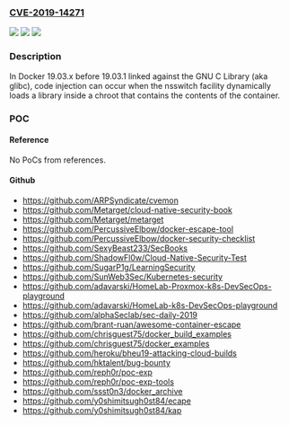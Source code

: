 ### [CVE-2019-14271](https://cve.mitre.org/cgi-bin/cvename.cgi?name=CVE-2019-14271)
![](https://img.shields.io/static/v1?label=Product&message=n%2Fa&color=blue)
![](https://img.shields.io/static/v1?label=Version&message=n%2Fa&color=blue)
![](https://img.shields.io/static/v1?label=Vulnerability&message=n%2Fa&color=brighgreen)

### Description

In Docker 19.03.x before 19.03.1 linked against the GNU C Library (aka glibc), code injection can occur when the nsswitch facility dynamically loads a library inside a chroot that contains the contents of the container.

### POC

#### Reference
No PoCs from references.

#### Github
- https://github.com/ARPSyndicate/cvemon
- https://github.com/Metarget/cloud-native-security-book
- https://github.com/Metarget/metarget
- https://github.com/PercussiveElbow/docker-escape-tool
- https://github.com/PercussiveElbow/docker-security-checklist
- https://github.com/SexyBeast233/SecBooks
- https://github.com/ShadowFl0w/Cloud-Native-Security-Test
- https://github.com/SugarP1g/LearningSecurity
- https://github.com/SunWeb3Sec/Kubernetes-security
- https://github.com/adavarski/HomeLab-Proxmox-k8s-DevSecOps-playground
- https://github.com/adavarski/HomeLab-k8s-DevSecOps-playground
- https://github.com/alphaSeclab/sec-daily-2019
- https://github.com/brant-ruan/awesome-container-escape
- https://github.com/chrisguest75/docker_build_examples
- https://github.com/chrisguest75/docker_examples
- https://github.com/heroku/bheu19-attacking-cloud-builds
- https://github.com/hktalent/bug-bounty
- https://github.com/reph0r/poc-exp
- https://github.com/reph0r/poc-exp-tools
- https://github.com/ssst0n3/docker_archive
- https://github.com/y0shimitsugh0st84/ecape
- https://github.com/y0shimitsugh0st84/kap

